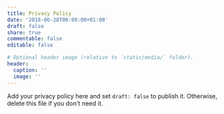 ```yaml
---
title: Privacy Policy
date: '2018-06-28T00:00:00+01:00'
draft: false
share: true
commentable: false
editable: false

# Optional header image (relative to `static/media/` folder).
header:
  caption: ''
  image: ''
---
```


Add your privacy policy here and set `draft: false` to publish it. Otherwise, delete this file if you don't need it.
